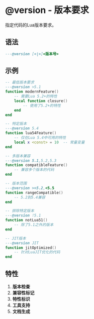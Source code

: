 # @version - 版本要求

指定代码的Lua版本要求。

## 语法

```lua
---@version [<|>]<版本号>
```

## 示例

```lua
-- 最低版本要求
---@version >5.1
function modernFeature()
    -- 需要Lua 5.2+的特性
    local function closure()
        -- 使用了5.2+的特性
    end
end

-- 特定版本
---@version 5.4
function lua54Feature()
    -- 仅在Lua 5.4中可用的特性
    local x <const> = 10  -- 常量变量
end

-- 多版本兼容
---@version 5.1,5.2,5.3
function compatibleFeature()
    -- 兼容多个版本的代码
end

-- 版本范围
---@version >=5.2,<5.5
function rangeCompatible()
    -- 5.2到5.4兼容
end

-- 排除特定版本
---@version !5.1
function notLua51()
    -- 除了5.1之外的版本
end

-- JIT版本
---@version JIT
function jitOptimized()
    -- 针对LuaJIT优化的代码
end
```

## 特性

1. **版本检查**
2. **兼容性标记**
3. **特性标识**
4. **工具支持**
5. **文档生成**
